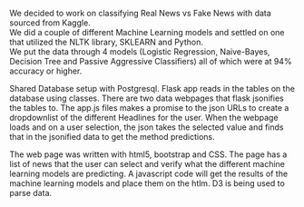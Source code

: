 We decided to work on classifying Real News vs Fake News with data sourced from Kaggle.  
We did a couple of different Machine Learning models and settled on one that utilized the NLTK library,  SKLEARN and Python.  
We put the data through 4 models (Logistic Regression, Naive-Bayes, Decision Tree and Passive Aggressive Classifiers) all of which were at 94% accuracy or higher.

Shared Database setup with Postgresql.
Flask app reads in the tables on the database using classes.  There are two data webpages that flask jsonifies the tables to.
The app.js files makes a promise to the json URLs to create a dropdownlist of the different Headlines for the user.
When the webpage loads and on a user selection, 
the json takes the selected value and finds that in the jsonified data to get the method predictions.

The web page was written with html5, bootstrap and CSS. 
The page has a list of news that the user can select and verify what the different machine learning models are predicting.
A javascript code will get the results of the machine learning models and place them on the htlm. D3 is being used to parse data.